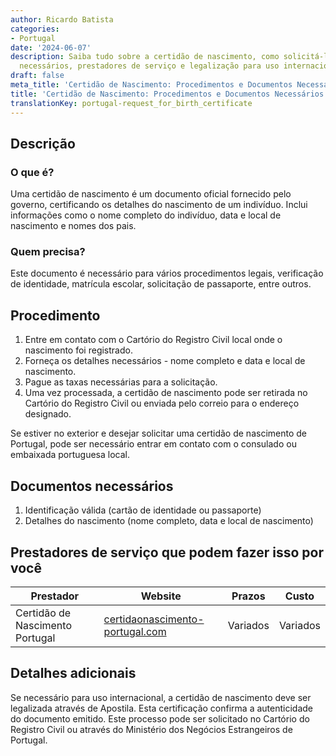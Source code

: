 ```yaml
---
author: Ricardo Batista
categories:
- Portugal
date: '2024-06-07'
description: Saiba tudo sobre a certidão de nascimento, como solicitá-la, documentos
  necessários, prestadores de serviço e legalização para uso internacional em Portugal.
draft: false
meta_title: 'Certidão de Nascimento: Procedimentos e Documentos Necessários'
title: 'Certidão de Nascimento: Procedimentos e Documentos Necessários'
translationKey: portugal-request_for_birth_certificate
---
```



## Descrição
### O que é?
Uma certidão de nascimento é um documento oficial fornecido pelo governo, certificando os detalhes do nascimento de um indivíduo. Inclui informações como o nome completo do indivíduo, data e local de nascimento e nomes dos pais.

### Quem precisa?
Este documento é necessário para vários procedimentos legais, verificação de identidade, matrícula escolar, solicitação de passaporte, entre outros.

## Procedimento
1. Entre em contato com o Cartório do Registro Civil local onde o nascimento foi registrado.
2. Forneça os detalhes necessários - nome completo e data e local de nascimento.
3. Pague as taxas necessárias para a solicitação.
4. Uma vez processada, a certidão de nascimento pode ser retirada no Cartório do Registro Civil ou enviada pelo correio para o endereço designado.

Se estiver no exterior e desejar solicitar uma certidão de nascimento de Portugal, pode ser necessário entrar em contato com o consulado ou embaixada portuguesa local.

## Documentos necessários
1. Identificação válida (cartão de identidade ou passaporte)
2. Detalhes do nascimento (nome completo, data e local de nascimento)

## Prestadores de serviço que podem fazer isso por você

| Prestador        |     Website     |     Prazos    |       Custo      |
| --------------- | --------------- |  :-------------: | :-------------: |
|   Certidão de Nascimento Portugal |  [certidaonascimento-portugal.com](https://www.certidaonascimento-portugal.com) |       Variados   |        Variados |

## Detalhes adicionais
Se necessário para uso internacional, a certidão de nascimento deve ser legalizada através de Apostila. Esta certificação confirma a autenticidade do documento emitido. Este processo pode ser solicitado no Cartório do Registro Civil ou através do Ministério dos Negócios Estrangeiros de Portugal.